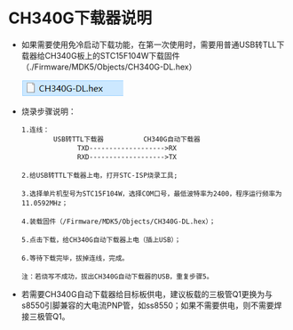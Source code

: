 # CH340G下载器说明

- 如果需要使用免冷启动下载功能，在第一次使用时，需要用普通USB转TLL下载器给CH340G板上的STC15F104W下载固件（./Firmware/MDK5/Objects/CH340G-DL.hex）

	![CH340G](./Firmware/CH340G-HEX.png)

- 烧录步骤说明：

	```
	1.连线： 
			USB转TTL下载器          CH340G自动下载器
	              TXD------------------->RX
	              RXD------------------->TX
	              
	2.给USB转TTL下载器上电，打开STC-ISP烧录工具;
	
	3.选择单片机型号为STC15F104W，选择COM口号，最低波特率为2400，程序运行频率为11.0592MHz；
	
	4.装载固件（/Firmware/MDK5/Objects/CH340G-DL.hex）；
	
	5.点击下载，给CH340G自动下载器上电（插上USB）；
	
	6.等待下载完毕，拔掉连线，完成。
	
	注：若烧写不成功，拔出CH340G自动下载器的USB，重复步骤5。
	```

- 若需要CH340G自动下载器给目标板供电，建议板载的三极管Q1更换为与s8550引脚兼容的大电流PNP管，如ss8550；如果不需要供电，则不需要焊接三极管Q1。
